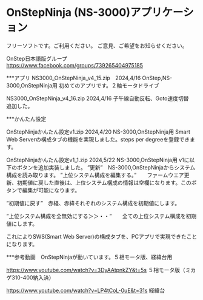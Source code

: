# OnStepNinja (NS-3000)アプリケーション

フリーソフトです。ご利用ください。
ご意見、ご希望をお知らせください。

OnStep日本語版グループ　　https://www.facebook.com/groups/739265404975185


***アプリ
NS3000_OnStepNinja_v4_15.zip　2024,4/16  OnStep,NS-3000,OnStepNinja用
 初めてのアプリです。２軸モータドライブ

NS3000_OnStepNinja_v4_16.zip  2024,4/16
 子午線自動反転、Goto速度切替　追加した。


***かんたん設定


OnStepNinjaかんたん設定v1.zip 2024,4/20  NS-3000,OnStepNinja用
 Smart Web Serverの構成タブの機能を実現しました。steps per degreeを登録できます。

    
OnStepNinjaかんたん設定v1_1.zip 2024,5/22  NS-3000,OnStepNinja用
v1に以下のボタンを追加実装しました。
”更新”　NS-3000,OnStepNinjaからシステム構成を読み取ります。
”上位システム構成を編集する。”　　ファームウエア更新、初期値に戻した直後は、上位システム構成の情報は空欄になります。このボタンで編集が可能になります。

”初期値に戻す”　赤経、赤緯それぞれのシステム構成を初期値にします。

”上位システム構成を全無効にする＞＞・・”　　全ての上位システム構成を初期値にします。

これによりSWS(Smart Web Server)の構成タブを、PCアプリで実現できたことになります。



***参考動画　OnStepNinjaが動いています。５相モータ版、経緯台用

https://www.youtube.com/watch?v=3DyAAtpnkZY&t=5s    ５相モータ版（ミカゲ310-400納入済）

https://www.youtube.com/watch?v=LP4tCoL-0uE&t=31s   経緯台
